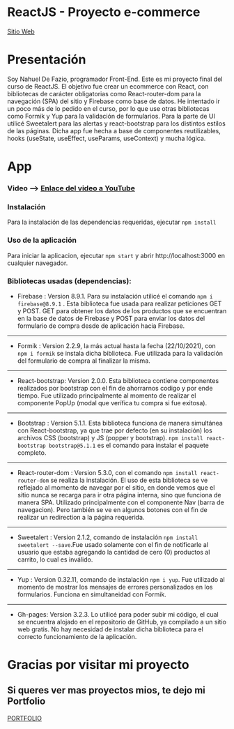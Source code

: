 # ReactJS - Proyecto e-commerce

[Sitio Web](https://nahueldefazio.github.io/ecommerce-De_Fazio/)

# Presentación

Soy Nahuel De Fazio, programador Front-End. Este es mi proyecto final del curso de ReactJS. El objetivo fue crear un
ecommerce con React, con bibliotecas de carácter obligatorias como React-router-dom para la navegación (SPA) del sitio y
Firebase como base de datos. He intentado ir un poco más de lo pedido en el curso, por lo que use otras bibliotecas como
Formik y Yup para la validación de formularios. Para la parte de UI utilicé Sweetalert para las alertas y
react-bootstrap para los distintos estilos de las páginas. Dicha app fue hecha a base de componentes reutilizables,
hooks (useState, useEffect, useParams, useContext) y mucha lógica.

# App

### Video --> [Enlace del video a YouTube](https://www.youtube.com/watch?v=mfuIqNLWb6w)



### Instalación

Para la instalación de las dependencias requeridas, ejecutar `npm install`

### Uso de la aplicación

Para iniciar la aplicacion, ejecutar `npm start` y abrir http://localhost:3000 en cualquier navegador.

### Bibliotecas usadas (dependencias):

- Firebase : Version 8.9.1. Para su instalación utilicé el comando `npm i firebase@8.9.1` . Esta biblioteca fue usada
  para realizar peticiones GET y POST. GET para obtener los datos de los productos que se encuentran en la base de datos
  de Firebase y POST para enviar los datos del formulario de compra desde de aplicación hacia Firebase.

- ---

- Formik : Version 2.2.9, la más actual hasta la fecha (22/10/2021), con `npm i formik` se instala dicha biblioteca. Fue
  utilizada para la validación del formulario de compra al finalizar la misma.

- ---

- React-bootstrap: Version 2.0.0. Esta biblioteca contiene componentes realizados por bootstrap con el fin de ahorrarnos
  codigo y por ende tiempo. Fue utilizado principalmente al momento de realizar el componente PopUp (modal que verífica
  tu compra si fue exitosa).

- ---

- Bootstrap : Version 5.1.1. Esta biblioteca funciona de manera simultánea con React-bootstrap, ya que trae por
  defecto (en su instalación) los archivos CSS (bootstrap) y JS (popper y bootstrap).
  `npm install react-bootstrap bootstrap@5.1.1` es el comando para instalar el paquete completo.

- ---

- React-router-dom : Version 5.3.0, con el comando `npm install react-router-dom` se realiza la instalación. El uso de
  esta biblioteca se ve reflejado al momento de navegar por el sitio, en donde vemos que el sitio nunca se recarga para
  ir otra página interna, sino que funciona de manera SPA. Utilizado principalmente con el componente Nav (barra de
  navegacion). Pero también se ve en algunos botones con el fin de realizar un redirection a la página requerida.

- ---

- Sweetalert : Version 2.1.2, comando de instalación `npm install sweetalert --save`.Fue usado solamente con el fin de
  notificarle al usuario que estaba agregando la cantidad de cero (0) productos al carrito, lo cual es inválido.

- ---

- Yup : Version 0.32.11, comando de instalación `npm i yup`. Fue utilizado al momento de mostrar los mensajes de errores
  personalizados en los formularios. Funciona en simultaneidad con Formik.

- ---

- Gh-pages: Version 3.2.3. Lo utilicé para poder subir mi código, el cual se encuentra alojado en el repositorio de
  GitHub, ya compilado a un sitio web gratis. No hay necesidad de instalar dicha biblioteca para el correcto funcionamiento
  de la aplicación.


# Gracias por visitar mi proyecto 

## Si queres ver mas proyectos mios, te dejo mi Portfolio 
[PORTFOLIO](https://nahueldefazio.github.io/Portfolio/)





